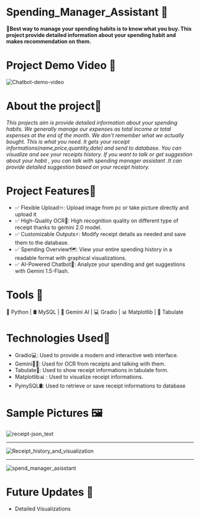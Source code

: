 # Spending_Manager_Assistant 🎉
 **📌Best way to manage your spending habits is to know what you buy. This project provide detailed information about your spending habit and makes recommendation on them.**

# Project Demo Video 🎥

![Chatbot-demo-video](https://github.com/user-attachments/assets/a4bcf52a-cde9-4f87-9349-463e96763e40)




 
# About the project🎯
*This projects aim is provide detailed information about  your spending habits.
We generally manage our expenses as total income or total expenses at the end of the month. We don't remember  what we actually bought. This is what you need.
It gets your receipt informations(name,price,quantity,date) and send to database. You can visualize and  see your receipts history.
If you want to talk or get suggestion about your habit , you can talk with spending  manager assistant .It can provide detailed suggestion based on your receipt history.*




#  Project Features🚀
* ✅ Flexible Upload♾️: Upload image from pc or take picture directly and upload it
* ✅ High-Quality OCR🔎: High recognition quality on different type of receipt thanks to gemini 2.0 model.
* ✅ Customizable Outputs⚡: Modify receipt details as needed and save them to the database.
* ✅ Spending Overview🗺️: View your entire spending history in a readable format with graphical visualizations.
* ✅ AI-Powered Chatbot💪: Analyze your spending and get suggestions with Gemini 1.5-Flash.

# Tools 🧰

🐍 Python | 🛢 MySQL | 🤖 Gemini AI | 💻 Gradio | 📊 Matplotlib | 🔢 Tabulate



#  Technologies Used🔧



* Gradio💻: Used to provide a modern and interactive web interface.
* Gemini🔎🤖: Used for OCR from receipts and talking with them.
* Tabulate🔢: Used to show receipt informations in tabulate form.
* Matplotlib📊 : Used to visualize receipt informations.
* PymySQL🛢: Used to retrieve or  save receipt informations to database


# Sample Pictures 🖼️
![receipt-json_text](https://github.com/user-attachments/assets/9c9e80c3-8bc2-4a01-9f3a-d5a389aadf9d)

------------------------------------------------------------------------------------------------------

![Receipt_history_and_visualization](https://github.com/user-attachments/assets/8549d4a9-5b40-454a-a429-5605e92c780d)


------------------------------------------------------------------------------------------------------

![spend_manager_asisstant](https://github.com/user-attachments/assets/5758af65-c8cb-477d-af82-ef85ba1f8eb1)

# Future Updates 📢
* Detailed Visualizations
